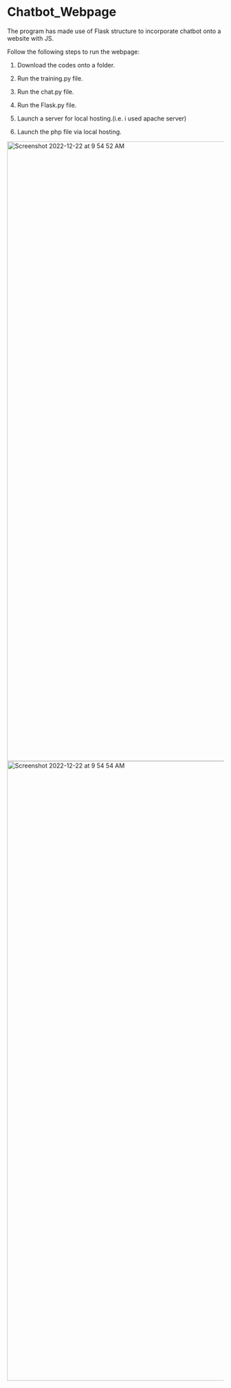 # Chatbot_Webpage

The program has made use of Flask structure to incorporate chatbot onto a website with JS.

Follow the following steps to run the webpage:

1. Download the codes onto a folder.

2. Run the training.py file.

3. Run the chat.py file.

4. Run the Flask.py file.

5. Launch a server for local hosting.(i.e. i used apache server)

6. Launch the php file via local hosting.
<img width="1440" alt="Screenshot 2022-12-22 at 9 54 52 AM" src="https://user-images.githubusercontent.com/91119259/209055601-fa9fa143-47a1-4fbe-862b-1a064aa93101.png">
<img width="1440" alt="Screenshot 2022-12-22 at 9 54 54 AM" src="https://user-images.githubusercontent.com/91119259/209055610-e8d0d447-7299-43b6-a533-e3e47ec79f75.png">
